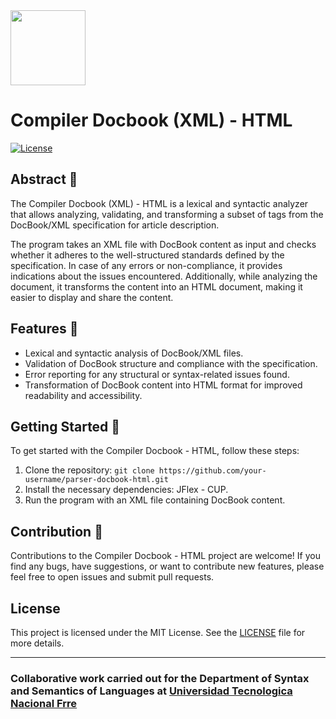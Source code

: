 <img src="https://upload.wikimedia.org/wikipedia/commons/6/67/UTN_logo.jpg" width="120" /> 

# Compiler Docbook (XML) - HTML 

[![License](https://img.shields.io/badge/license-MIT-blue.svg)](LICENSE)

## Abstract 📜

The Compiler Docbook (XML) - HTML is a lexical and syntactic analyzer that allows analyzing, validating, and transforming a subset of tags from the DocBook/XML specification for article description.

The program takes an XML file with DocBook content as input and checks whether it adheres to the well-structured standards defined by the specification. In case of any errors or non-compliance, it provides indications about the issues encountered. Additionally, while analyzing the document, it transforms the content into an HTML document, making it easier to display and share the content.

## Features 🔋

- Lexical and syntactic analysis of DocBook/XML files.
- Validation of DocBook structure and compliance with the specification.
- Error reporting for any structural or syntax-related issues found.
- Transformation of DocBook content into HTML format for improved readability and accessibility.

## Getting Started 🧩

To get started with the Compiler Docbook - HTML, follow these steps:

1. Clone the repository: `git clone https://github.com/your-username/parser-docbook-html.git`
2. Install the necessary dependencies: JFlex - CUP.
3. Run the program with an XML file containing DocBook content.

## Contribution 🎫

Contributions to the Compiler Docbook - HTML project are welcome! If you find any bugs, have suggestions, or want to contribute new features, please feel free to open issues and submit pull requests.

## License

This project is licensed under the MIT License. See the [LICENSE](LICENSE) file for more details.

---

### Collaborative work carried out for the Department of Syntax and Semantics of Languages at [Universidad Tecnologica Nacional Frre](https://www.frre.utn.edu.ar/)

